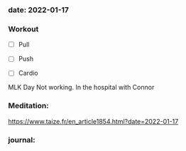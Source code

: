 ### date: 2022-01-17

### Workout
- [ ] Pull
- [ ] Push
- [ ] Cardio


MLK Day
Not working. In the hospital with Connor

### Meditation:
https://www.taize.fr/en_article1854.html?date=2022-01-17




### journal:



